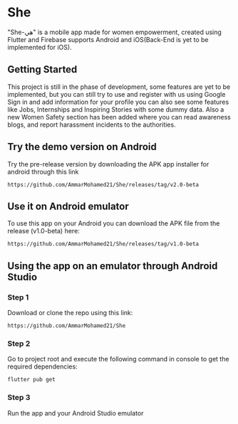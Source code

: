 # She
"She-هي" is a mobile app made for women empowerment, created using Flutter and Firebase supports Android and iOS(Back-End is yet to be implemented for iOS).

## Getting Started
This project is still in the phase of development, some features are yet to be implemented, but you can still try to use and register with us using Google Sign in and add information for your profile
you can also see some features like Jobs, Internships and Inspiring Stories with some dummy data.
Also a new Women Safety section has been added where you can read awareness blogs, and report harassment incidents to the authorities.

## Try the demo version on Android
Try the pre-release version by downloading the APK app installer for android through this link

```
https://github.com/AmmarMohamed21/She/releases/tag/v2.0-beta
```

## Use it on Android emulator
To use this app on your Android you can download the APK file from the release (v1.0-beta) here: 

```
https://github.com/AmmarMohamed21/She/releases/tag/v1.0-beta
```


## Using the app on an emulator through Android Studio

### Step 1
Download or clone the repo using this link: 
```
https://github.com/AmmarMohamed21/She
```

### Step 2
Go to project root and execute the following command in console to get the required dependencies:

```
flutter pub get 
```

### Step 3
Run the app and your Android Studio emulator



